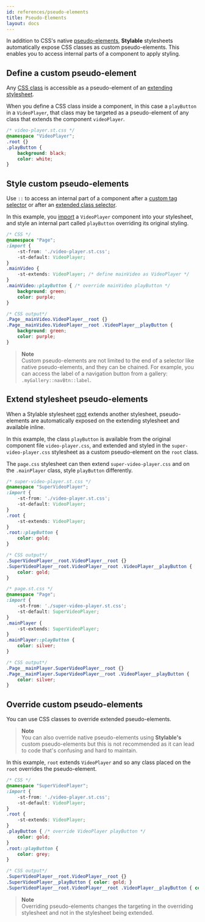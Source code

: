 ```yaml
---
id: references/pseudo-elements
title: Pseudo-Elements
layout: docs
---
```


In addition to CSS's native [pseudo-elements](https://developer.mozilla.org/en/docs/Web/CSS/Pseudo-elements), **Stylable** stylesheets automatically expose CSS classes as custom pseudo-elements. This enables you to access internal parts of a component to apply styling.

## Define a custom pseudo-element

Any [CSS class](./class-selectors.md) is accessible as a pseudo-element of an [extending stylesheet](./extend-stylesheet.md).

When you define a CSS class inside a component, in this case a `playButton` in a `VideoPlayer`, that class may be targeted as a pseudo-element of any class that extends the component `videoPlayer`.

```css
/* video-player.st.css */
@namespace "VideoPlayer";
.root {}
.playButton { 
    background: black; 
    color: white;
}
```

## Style custom pseudo-elements

Use `::` to access an internal part of a component after a [custom tag selector](./tag-selectors.md#component-element) or after an [extended class selector](./extend-stylesheet.md).

In this example, you [import](./imports.md) a `VideoPlayer` component into your stylesheet, and style an internal part called `playButton` overriding its original styling.


```css
/* CSS */
@namespace "Page";
:import {
    -st-from: './video-player.st.css';
    -st-default: VideoPlayer;
}
.mainVideo {
    -st-extends: VideoPlayer; /* define mainVideo as VideoPlayer */
}
.mainVideo::playButton { /* override mainVideo playButton */
    background: green;
    color: purple;
}
```

```css
/* CSS output*/
.Page__mainVideo.VideoPlayer__root {}
.Page__mainVideo.VideoPlayer__root .VideoPlayer__playButton {
    background: green;
    color: purple;
}
```

> **Note**    
> Custom pseudo-elements are not limited to the end of a selector like native pseudo-elements, and they can be chained. For example, you can access the label of a navigation button from a gallery: `.myGallery::navBtn::label`.


## Extend stylesheet pseudo-elements

When a Stylable stylesheet [root](./root.md) extends another stylesheet, pseudo-elements are automatically exposed on the extending stylesheet and available inline.

In this example, the class `playButton` is available from the original component file `video-player.css`, and extended and styled in the `super-video-player.css` stylesheet as a custom pseudo-element on the `root` class. 

The `page.css` stylesheet can then extend `super-video-player.css` and on the `.mainPlayer` class, style `playButton` differently.

```css
/* super-video-player.st.css */
@namespace "SuperVideoPlayer";
:import {
    -st-from: './video-player.st.css';
    -st-default: VideoPlayer;
}
.root {
    -st-extends: VideoPlayer;
}
.root::playButton {
    color: gold;
}
```

```css
/* CSS output*/
.SuperVideoPlayer__root.VideoPlayer__root {}
.SuperVideoPlayer__root.VideoPlayer__root .VideoPlayer__playButton {
    color: gold; 
}
```

```css
/* page.st.css */
@namespace "Page";
:import {
    -st-from: './super-video-player.st.css';
    -st-default: SuperVideoPlayer;
}
.mainPlayer {
    -st-extends: SuperVideoPlayer;
}
.mainPlayer::playButton {
    color: silver;
}
```

```css
/* CSS output*/
.Page__mainPlayer.SuperVideoPlayer__root {}
.Page__mainPlayer.SuperVideoPlayer__root .VideoPlayer__playButton {
    color: silver;
}
```


## Override custom pseudo-elements

You can use CSS classes to override extended pseudo-elements. 

> **Note**    
> You can also override native pseudo-elements using **Stylable's** custom pseudo-elements but this is not recommended as it can lead to code that's confusing and hard to maintain.

In this example, `root` extends `VideoPlayer` and so any class placed on the `root` overrides the pseudo-element.

```css
/* CSS */
@namespace "SuperVideoPlayer";
:import {
    -st-from: './video-player.st.css';
    -st-default: VideoPlayer;
}
.root {
    -st-extends: VideoPlayer;
}
.playButton { /* override VideoPlayer playButton */
    color: gold;
}
.root::playButton {
    color: grey;
}
```

```css
/* CSS output*/
.SuperVideoPlayer__root.VideoPlayer__root {}
.SuperVideoPlayer__playButton { color: gold; }
.SuperVideoPlayer__root.VideoPlayer__root .VideoPlayer__playButton { color: grey; }
```

> **Note**    
> Overriding pseudo-elements changes the targeting in the overriding stylesheet and not in the stylesheet being extended.


